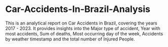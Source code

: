 # Car-Accidents-In-Brazil-Analysis
This is an analytical report on Car Accidents in Brazil, covering the years 2017 - 2023. It provides insights into the Major type of accident, Year with most accidents, Sum of deaths, Most occurring day of the week, Accidents by weather timestamp and the total number of Injured People.
